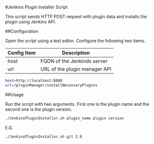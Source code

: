 #Jenkins Plugin Installer Script

This script sends HTTP POST request with plugin data and installs the plugin using Jenkins API.

##Configuration

Open the script using a test editor. Configure the following two items.

| Config Item | Description |
|-------------|-------------|
| host | FQDN of the Jenkinds server |
| url | URL of the plugin manager API |

```sh
host=http://localhost:8080
url=/pluginManager/installNecessaryPlugins
```

##Usage

Run the script with two arguments. First one is the plugin name and the second one is the plugin version.

```sh
./JenkinsPluginInstaller.sh plugin_name plugin version
```

E.G.

```sh
./JenkinsPluginInstaller.sh git 2.0
```
